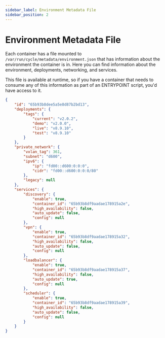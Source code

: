 ```yaml
---
sidebar_label: Environment Metadata File
sidebar_position: 2
---
```



# Environment Metadata File

Each container has a file mounted to `/var/run/cycle/metadata/environment.json` that has information about the environment the container is in.  Here you can find information about the environment, deployments, networking, and services.  

This file is available at runtime, so if you have a container that needs to consume any of this information as part of an ENTRYPOINT script, you'd have access to it.  

```json
{
    "id": "65b93b8dee5a5e8d87b2bd13",
    "deployments": {
        "tags": {
            "current": "v2.0.2",
            "demo": "v2.0.0",
            "live": "v8.9.10",
            "test": "v8.9.10"
        }
    },
    "private_network": {
        "vxlan_tag": 361,
        "subnet": "d600",
        "ipv6": {
            "ip": "fd00::d600:0:0:0",
            "cidr": "fd00::d600:0:0:0/80"
        },
        "legacy": null
    },
    "services": {
        "discovery": {
            "enable": true,
            "container_id": "65b93b8df9aadae178915a2e",
            "high_availability": false,
            "auto_update": false,
            "config": null
        },
        "vpn": {
            "enable": true,
            "container_id": "65b93b8df9aadae178915a32",
            "high_availability": false,
            "auto_update": false,
            "config": null
        },
        "loadbalancer": {
            "enable": true,
            "container_id": "65b93b8df9aadae178915a37",
            "high_availability": false,
            "auto_update": true,
            "config": null
        },
        "scheduler": {
            "enable": true,
            "container_id": "65b93b8df9aadae178915a39",
            "high_availability": false,
            "auto_update": false,
            "config": null
        }
    }
}
```